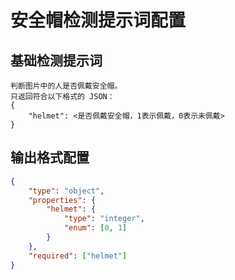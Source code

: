# 安全帽检测提示词配置

## 基础检测提示词

```prompt
判断图片中的人是否佩戴安全帽。
只返回符合以下格式的 JSON：
{
    "helmet": <是否佩戴安全帽，1表示佩戴，0表示未佩戴>
}
```

## 输出格式配置

```json
{
    "type": "object",
    "properties": {
        "helmet": {
            "type": "integer",
            "enum": [0, 1]
        }
    },
    "required": ["helmet"]
}
```

